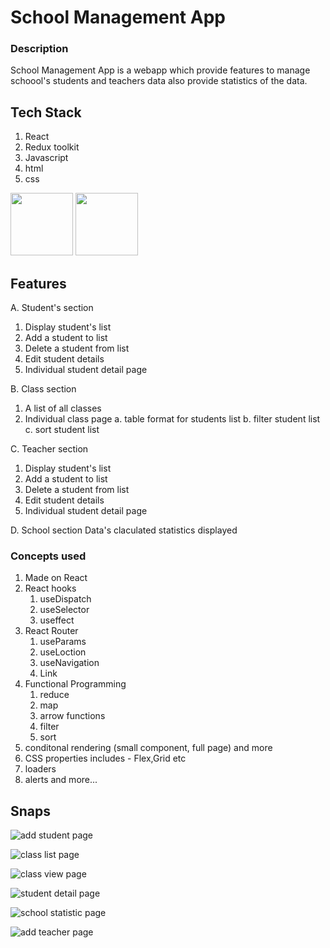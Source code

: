 # School Management App

### Description
School Management App is a webapp which provide features to manage schoool's students and teachers data also provide statistics of the data.

## Tech Stack 
1. React
2. Redux toolkit
3. Javascript
4. html
5. css
   
<p float="left">
  <img src="![student list page](https://github.com/Shreyannsh/school-s-management-app/assets/111145568/03a725a4-8420-4f9a-ae36-dc190194af6b) " width="100" />
  <img src="![mobile pic-portrait](https://github.com/Shreyannsh/school-s-management-app/assets/111145568/0d862d41-7059-474d-9ac2-05c6bbcf31ca)" width="100" />
</p>

## Features 
A. Student's section
  1. Display student's list
  2. Add a student to list
  3. Delete a student from list
  4. Edit student details
  5. Individual student detail page

B. Class section
  1. A list of all classes
  2. Individual class page
    a. table format for students list
    b. filter student list
    c. sort student list

C. Teacher section
  1. Display student's list
  2. Add a student to list
  3. Delete a student from list
  4. Edit student details
  5. Individual student detail page

D. School section
  Data's claculated statistics displayed
  
### Concepts used 
1. Made on React 
2. React hooks
   1. useDispatch
   2. useSelector
   3. useffect
3. React Router
   1. useParams
   2. useLoction
   3. useNavigation
   4. Link
6. Functional Programming 
   1. reduce
   2. map
   3. arrow functions
   4. filter
   5. sort
 6. conditonal rendering (small component, full page) and more
7. CSS properties includes - Flex,Grid etc
8. loaders
9. alerts and more...


## Snaps

![add student page](https://github.com/Shreyannsh/school-s-management-app/assets/111145568/83ef0f58-6eb2-4f3a-8d97-51e444d05fe0)

![class list page](https://github.com/Shreyannsh/school-s-management-app/assets/111145568/eadf0cd9-cf6e-455a-8d31-cd7ab1ff9dcc)

![class view page](https://github.com/Shreyannsh/school-s-management-app/assets/111145568/8e066bf6-8b5b-4684-9bd1-5c79a4ae240a)

![student detail page](https://github.com/Shreyannsh/school-s-management-app/assets/111145568/fc613499-ccca-46c2-8b28-f50607c08006)

![school statistic page](https://github.com/Shreyannsh/school-s-management-app/assets/111145568/651fd3c0-4b5d-499d-8914-eceb33b37bfb)

![add teacher page](https://github.com/Shreyannsh/school-s-management-app/assets/111145568/11fc8348-15d9-4be6-a462-37407909e211)
